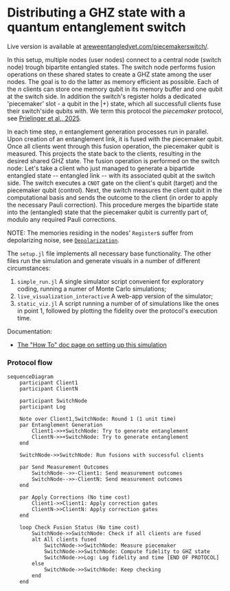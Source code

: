 # Distributing a GHZ state with a quantum entanglement switch

Live version is available at [areweentangledyet.com/piecemakerswitch/](https://areweentangledyet.com/piecemakerswitch/).

In this setup, multiple nodes (user nodes) connect to a central node (switch node) trough bipartite entangled states. The switch node performs fusion operations on these shared states to create a GHZ state among the user nodes. The goal is to do the latter as memory efficient as possible. Each of the $n$ clients can store one memory qubit in its memory buffer and one qubit at the switch side. In addition the switch's register holds a dedicated 'piecemaker' slot - a qubit in the $|+\rangle$ state, which all successfull clients fuse their switch'side qubits with. We term this protocol the _piecemaker_ protocol, see [Prielinger et al., 2025](https://arxiv.org/abs/2508.14737).

In each time step, $n$ entanglement generation processes run in parallel. Upon creation of an entanglement link, it is fused with the piecemaker qubit. Once all clients went through this fusion operation, the piecemaker qubit is measured. This projects the state back to the clients, resulting in the desired shared GHZ state.
The fusion operation is performed on the switch node: Let's take a client who just managed to generate a bipartide entangled state -- entangled link -- with its associated qubit at the switch side. The switch executes a `CNOT` gate on the client's qubit (target) and the piecemaker qubit (control). Next, the switch measures the client qubit in the computational basis and sends the outcome to the client (in order to apply the necessary Pauli correction). This procedure merges the bipartide state into the (entangled) state that the piecemaker qubit is currently part of, modulo any required Pauli corrections.

NOTE: The memories residing in the nodes' `Register`s suffer from depolarizing noise, see [`Depolarization`](https://qs.quantumsavory.org/stable/API/#QuantumSavory.Depolarization). 

The `setup.jl` file implements all necessary base functionality.
The other files run the simulation and generate visuals in a number of different circumstances:
1. `simple_run.jl` A single simulator script convenient for exploratory coding, running a numer of Monte Carlo simulations;
2. `live_visualization_interactive` A web-app version of the simulator;
3. `static_viz.jl` A script running a number of of simulations like the ones in point 1, followed by plotting the fidelity over the protocol's execution time.

Documentation:
- [The "How To" doc page on setting up this simulation](https://qs.quantumsavory.org/dev/howto/piecemakerswitch/piecemakerswitch)

### Protocol flow

```mermaid
sequenceDiagram
    participant Client1
    participant ClientN

    participant SwitchNode
    participant Log

    Note over Client1,SwitchNode: Round 1 (1 unit time)
    par Entanglement Generation
        Client1->>+SwitchNode: Try to generate entanglement
        ClientN->>+SwitchNode: Try to generate entanglement
    end

    SwitchNode->>SwitchNode: Run fusions with successful clients

    par Send Measurement Outcomes
        SwitchNode-->>-Client1: Send measurement outcomes
        SwitchNode-->>-ClientN: Send measurement outcomes
    end

    par Apply Corrections (No time cost)
        Client1->>Client1: Apply correction gates
        ClientN->>ClientN: Apply correction gates
    end

    loop Check Fusion Status (No time cost)
        SwitchNode->>SwitchNode: Check if all clients are fused
        alt All clients fused
            SwitchNode->>SwitchNode: Measure piecemaker
            SwitchNode->>SwitchNode: Compute fidelity to GHZ state
            SwitchNode->>Log: Log fidelity and time [END OF PROTOCOL]
        else
            SwitchNode->>SwitchNode: Keep checking
        end
    end
```